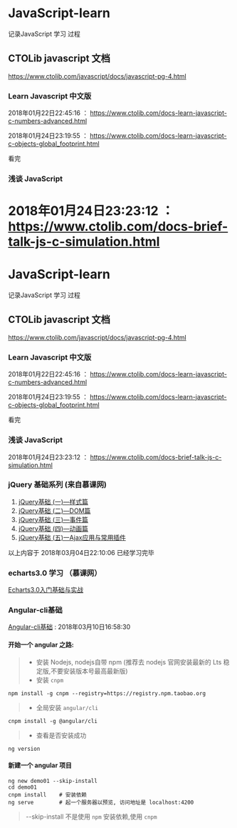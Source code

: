 # JavaScript-learn
记录JavaScript 学习 过程

## CTOLib javascript 文档
<https://www.ctolib.com/javascript/docs/javascript-pg-4.html>

### Learn Javascript 中文版

2018年01月22日22:45:16  ： <https://www.ctolib.com/docs-learn-javascript-c-numbers-advanced.html>

2018年01月24日23:19:55  ： <https://www.ctolib.com/docs-learn-javascript-c-objects-global_footprint.html>

看完

### 浅谈 JavaScript
2018年01月24日23:23:12   ： <https://www.ctolib.com/docs-brief-talk-js-c-simulation.html>
=======
# JavaScript-learn
记录JavaScript 学习 过程

## CTOLib javascript 文档
<https://www.ctolib.com/javascript/docs/javascript-pg-4.html>

### Learn Javascript 中文版

2018年01月22日22:45:16  ： <https://www.ctolib.com/docs-learn-javascript-c-numbers-advanced.html>

2018年01月24日23:19:55  ： <https://www.ctolib.com/docs-learn-javascript-c-objects-global_footprint.html>

看完

### 浅谈 JavaScript
2018年01月24日23:23:12   ： <https://www.ctolib.com/docs-brief-talk-js-c-simulation.html>

### jQuery 基础系列  (来自慕课网)
1. [jQuery基础 (一)—样式篇](https://www.imooc.com/learn/418)
1. [jQuery基础 (二)—DOM篇](https://www.imooc.com/learn/530)
1. [jQuery基础 (三)—事件篇](https://www.imooc.com/learn/429)
1. [jQuery基础 (四)—动画篇](https://www.imooc.com/learn/430)
1. [jQuery基础 (五)一Ajax应用与常用插件](https://www.imooc.com/learn/762)

以上内容于 2018年03月04日22:10:06 已经学习完毕

### echarts3.0 学习 （慕课网）

[Echarts3.0入门基础与实战](https://www.imooc.com/learn/687)

### Angular-cli基础
[Angular-cli基础](https://www.imooc.com/learn/851)   : 2018年03月10日16:58:30

#### 开始一个 angular 之路:
>* 安装 Nodejs, nodejs自带 npm (推荐去 nodejs 官网安装最新的 Lts 稳定版,不要安装版本号最高最新版)
>* 安装 `cnpm`
   
 ```
 npm install -g cnpm --registry=https://registry.npm.taobao.org
 ```

>* 全局安装 `angular/cli`
 
```
cnpm install -g @angular/cli
```
>* 查看是否安装成功

```
ng version
```
#### 新建一个 angular 项目

```
ng new demo01 --skip-install
cd demo01
cnpm install    # 安装依赖
ng serve        # 起一个服务器以预览, 访问地址是 localhost:4200
```

>--skip-install 不是使用 `npm` 安装依赖,使用 `cnpm`




